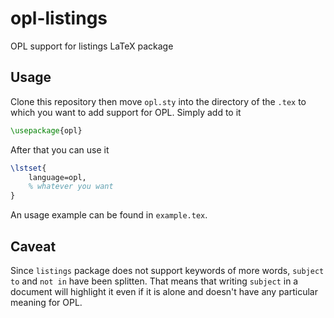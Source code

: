# opl-listings

OPL support for listings LaTeX package

## Usage

Clone this repository then move `opl.sty` into the directory of the `.tex` to which you want to add support for OPL. Simply add to it

```latex
\usepackage{opl}
```
After that you can use it 
```latex
\lstset{
	language=opl,
	% whatever you want
}
```

An usage example can be found in `example.tex`.

## Caveat

Since `listings` package does not support keywords of more words, `subject to` and `not in` have been splitten. That means that writing `subject` in a document will highlight it even if it is alone and doesn't have any particular meaning for OPL.